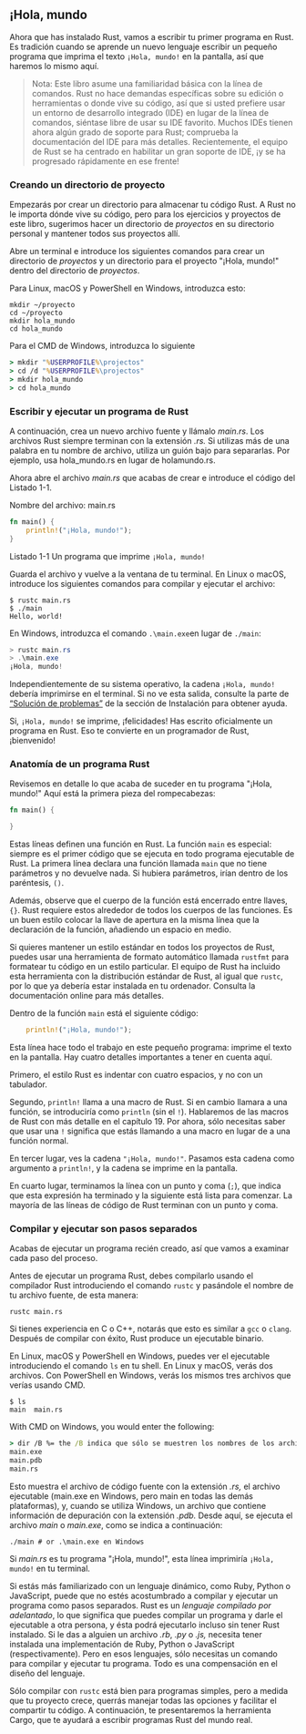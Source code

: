 ## ¡Hola, mundo

Ahora que has instalado Rust, vamos a escribir tu primer programa en Rust.
Es tradición cuando se aprende un nuevo lenguaje escribir un pequeño programa que
imprima el texto `¡Hola, mundo!` en la pantalla, así que haremos lo mismo aquí.

> Nota: Este libro asume una familiaridad básica con la línea de comandos. Rust no hace
> demandas específicas sobre su edición o herramientas o donde vive su código, así
> que si usted prefiere usar un entorno de desarrollo integrado (IDE) en lugar de
> la línea de comandos, siéntase libre de usar su IDE favorito. Muchos IDEs tienen
> ahora algún grado de soporte para Rust; comprueba la documentación del IDE para más detalles.
> Recientemente, el equipo de Rust se ha centrado en habilitar un gran soporte de IDE,
> ¡y se ha progresado rápidamente en ese frente!

### Creando un directorio de proyecto

Empezarás por crear un directorio para almacenar tu código Rust. A Rust no le importa
dónde vive su código, pero para los ejercicios y proyectos de este libro,
sugerimos hacer un directorio de *proyectos* en su directorio personal y mantener
todos sus proyectos allí.

Abre un terminal e introduce los siguientes comandos para crear un directorio de *proyectos*
y un directorio para el proyecto "¡Hola, mundo!" dentro del directorio de *proyectos*.

Para Linux, macOS y PowerShell en Windows, introduzca esto:

```console
mkdir ~/proyecto
cd ~/proyecto
mkdir hola_mundo
cd hola_mundo
```

Para el CMD de Windows, introduzca lo siguiente

```cmd
> mkdir "%USERPROFILE%\projectos"
> cd /d "%USERPROFILE%\projectos"
> mkdir hola_mundo
> cd hola_mundo
```

### Escribir y ejecutar un programa de Rust

A continuación, crea un nuevo archivo fuente y llámalo *main.rs*. Los archivos
Rust siempre terminan con la extensión *.rs.* Si utilizas más de una palabra en tu nombre de archivo, utiliza
un guión bajo para separarlas. Por ejemplo, usa hola_mundo.rs en lugar de holamundo.rs.

Ahora abre el archivo *main.rs* que acabas de crear e introduce el código del Listado 1-1.

<span class="Nombre del archivo"> Nombre del archivo: main.rs</span>

```rust
fn main() {
    println!("¡Hola, mundo!");
}
```

<span class="caption">Listado 1-1 Un programa que imprime `¡Hola, mundo!`</span>

Guarda el archivo y vuelve a la ventana de tu terminal.
En Linux o macOS, introduce los siguientes
comandos para compilar y ejecutar el archivo:

```console
$ rustc main.rs
$ ./main
Hello, world!
```

En Windows, introduzca el comando `.\main.exe`en lugar de `./main`:

```powershell
> rustc main.rs
> .\main.exe
¡Hola, mundo!
```

Independientemente de su sistema operativo, la cadena `¡Hola, mundo!` debería imprimirse
en el terminal. Si no ve esta salida, consulte la parte de
[“Solución de problemas”][troubleshooting]<!-- ignore --> de la sección de Instalación
para obtener ayuda.

Si, `¡Hola, mundo!` se imprime, ¡felicidades! Has escrito oficialmente un programa en Rust.
Eso te convierte en un programador de Rust, ¡bienvenido!

### Anatomía de un programa Rust

Revisemos en detalle lo que acaba de suceder en tu programa "¡Hola, mundo!"
Aquí está la primera pieza del rompecabezas:

```rust
fn main() {

}
```

Estas líneas definen una función en Rust. La función `main` es especial:
siempre es el primer código que se ejecuta en todo programa ejecutable de Rust. La primera
línea declara una función llamada `main` que no tiene parámetros y no devuelve nada.
Si hubiera parámetros, irían dentro de los paréntesis, `()`.

Además, observe que el cuerpo de la función está encerrado entre llaves, `{}`. Rust
requiere estos alrededor de todos los cuerpos de las funciones. Es un buen estilo
colocar la llave de apertura en la misma línea que la declaración
de la función, añadiendo un espacio en medio.

Si quieres mantener un estilo estándar en todos los proyectos de Rust, puedes usar
una herramienta de formato automático llamada `rustfmt` para formatear
tu código en un estilo particular. El equipo de Rust ha incluido esta herramienta
con la distribución estándar de Rust, al igual que `rustc`, por lo que ya debería estar
instalada en tu ordenador. Consulta la documentación online para más detalles.

Dentro de la función `main` está el siguiente código:

```rust
    println!("¡Hola, mundo!");
```

Esta línea hace todo el trabajo en este pequeño programa:
imprime el texto en la pantalla. Hay cuatro detalles importantes a tener en cuenta aquí.

Primero, el estilo Rust es indentar con cuatro espacios, y no con un tabulador.

Segundo, `println!` llama a una macro de Rust. Si en cambio llamara a una función, se
introduciría como `println` (sin el `!`). Hablaremos de las macros de Rust con
más detalle en el capítulo 19. Por ahora, sólo necesitas saber que usar una `!` significa
que estás llamando a una macro en lugar de a una función normal.

En tercer lugar, ves la cadena `"¡Hola, mundo!"`. Pasamos esta cadena como argumento
a `println!`, y la cadena se imprime en la pantalla.

En cuarto lugar, terminamos la línea con un punto y coma (`;`), que indica
que esta expresión ha terminado y la siguiente está lista para comenzar. La mayoría de
las líneas de código de Rust terminan con un punto y coma.

### Compilar y ejecutar son pasos separados

Acabas de ejecutar un programa recién creado, así que vamos a
examinar cada paso del proceso.

Antes de ejecutar un programa Rust, debes compilarlo usando el compilador Rust
introduciendo el comando `rustc` y pasándole el nombre de tu archivo fuente, de esta manera:

```console
rustc main.rs
```

Si tienes experiencia en C o C++, notarás que esto es similar a `gcc` o `clang`.
Después de compilar con éxito, Rust produce un ejecutable binario.

En Linux, macOS y PowerShell en Windows, puedes ver el ejecutable introduciendo el
comando `ls` en tu shell. En Linux y macOS, verás dos archivos.
Con PowerShell en Windows, verás los mismos tres archivos que verías usando CMD.

```console
$ ls
main  main.rs
```

With CMD on Windows, you would enter the following:

```cmd
> dir /B %= the /B indica que sólo se muestren los nombres de los archivos =%
main.exe
main.pdb
main.rs
```

Esto muestra el archivo de código fuente con la
extensión *.rs,* el archivo ejecutable (main.exe en Windows, pero main en todas
las demás plataformas), y, cuando se utiliza Windows, un archivo que contiene información
de depuración con la extensión *.pdb.* Desde aquí, se ejecuta el
archivo *main* o *main.exe*, como se indica a continuación:

```console
./main # or .\main.exe en Windows
```

Si *main.rs* es tu programa "¡Hola, mundo!", esta línea imprimiría `¡Hola,
mundo!` en tu terminal.

Si estás más familiarizado con un lenguaje dinámico, como Ruby, Python o
JavaScript, puede que no estés acostumbrado a compilar y ejecutar un programa
como pasos separados. Rust es un *lenguaje compilado por adelantado*, lo que significa que puedes
compilar un programa y darle el ejecutable a otra persona, y ésta podrá ejecutarlo incluso sin
tener Rust instalado. Si le das a alguien un archivo *.rb*, *.py* o *.js,* necesita tener instalada una
implementación de Ruby, Python o JavaScript (respectivamente). Pero en esos lenguajes, sólo necesitas un comando
para compilar y ejecutar tu programa. Todo es una compensación en el diseño del lenguaje.

Sólo compilar con `rustc` está bien para programas simples, pero a medida
que tu proyecto crece, querrás manejar todas las opciones y facilitar el compartir
tu código. A continuación, te presentaremos la herramienta Cargo, que te
ayudará a escribir programas Rust del mundo real.

[troubleshooting]: ch01-01-installation.html#troubleshooting

